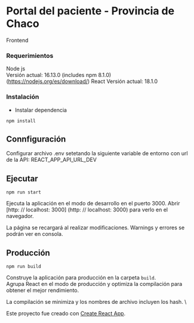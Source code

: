 # Portal del paciente - Provincia de Chaco
Frontend

### Requerimientos

Node js  
Versión actual: 16.13.0 (includes npm 8.1.0) 
(https://nodejs.org/es/download/)
React
Versión actual: 18.1.0

### Instalación
- Instalar dependencia

```
npm install
```
## Connfiguración
Configurar archivo .env setetando la siguiente variable de entorno con url de la API:
REACT_APP_API_URL_DEV 

## Ejecutar

```
npm run start
```
Ejecuta la aplicación en el modo de desarrollo en el puerto 3000. Abrir [http: // localhost: 3000] (http: // localhost: 3000) para verlo en el navegador.

La página se recargará al realizar modificaciones.
Warnings y errores se podrán ver en consola.

## Producción

```
npm run build
```

Construye la aplicación para producción en la carpeta `build`. \
Agrupa React en el modo de producción y optimiza la compilación para obtener el mejor rendimiento.

La compilación se minimiza y los nombres de archivo incluyen los hash. \

Este proyecto fue creado con [Create React App](https://github.com/facebook/create-react-app).
